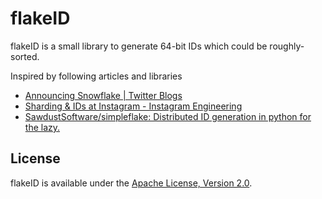 flakeID
=======

flakeID is a small library to generate 64-bit IDs which could be roughly-sorted.

Inspired by following articles and libraries

* [Announcing Snowflake | Twitter Blogs](https://blog.twitter.com/2010/announcing-snowflake)
* [Sharding & IDs at Instagram - Instagram Engineering](http://instagram-engineering.tumblr.com/post/10853187575/sharding-ids-at-instagram)
* [SawdustSoftware/simpleflake: Distributed ID generation in python for the lazy.](https://github.com/SawdustSoftware/simpleflake)

License
-------

flakeID is available under the [Apache License, Version 2.0](http://www.apache.org/licenses/LICENSE-2.0.html).
